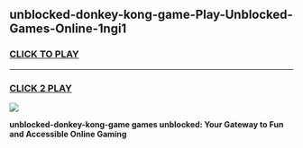 
## unblocked-donkey-kong-game-Play-Unblocked-Games-Online-1ngi1
<h3>
<a href="https://premium76.site?title=unblocked-donkey-kong-game&ref=24A">CLICK TO PLAY</a></h3>
<hr>

<h3>
<a href="https://premium76.site?title=unblocked-donkey-kong-game&ref=24A">CLICK 2 PLAY</a>
  
</h3>

<a href="https://premium76.site?title=unblocked-donkey-kong-game&ref=24A"><img src="https://clearcache.store/games.png"></a>


**unblocked-donkey-kong-game games unblocked: Your Gateway to Fun and Accessible Online Gaming**
